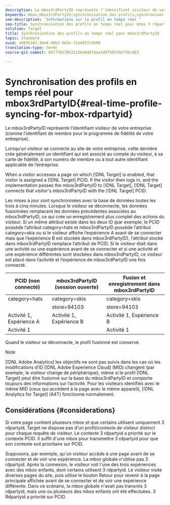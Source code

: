 ```yaml
---
description: Le mbox3rdPartyID représente l’identifiant visiteur de votre entreprise (comme l’identifiant de membre pour le programme de fidélité de votre entreprise).
keywords: mbox;mbox3rdPartyID;synchronisation des profils;synchroniser les profils; PCID
seo-description: 'Informations sur le profil en temps réel '
seo-title: Synchronisation des profils en temps réel pour mbox 3 rdpartyid dans Adobe Target
solution: Target
title: Synchronisation des profils en temps réel pour mbox3rdPartyID
topic: Standard
uuid: a88353d1-36e8-48b2-9b5e-71ed437c5b99
translation-type: tm+mt
source-git-commit: 647776170531230a0d0f0aa3d97565fbb75bc963

---
```



# Synchronisation des profils en temps réel pour mbox3rdPartyID{#real-time-profile-syncing-for-mbox-rdpartyid}

Le mbox3rdPartyID représente l’identifiant visiteur de votre entreprise (comme l’identifiant de membre pour le programme de fidélité de votre entreprise).

Lorsqu’un visiteur se connecte au site de votre entreprise, cette dernière crée généralement un identifiant qui est associé au compte du visiteur, à sa carte de fidélité, à son numéro de membre ou à tout autre identifiant applicable de l’entreprise.

When a visitor accesses a page on which [!DNL Target] is enabled, that visitor is assigned a [!DNL Target] PCID. If the visitor then logs in, and the implementation passes the mbox3rdPartyID to [!DNL Target], [!DNL Target] connects that visitor's mbox3rdPartyID with the [!DNL Target] PCID.

Les mises à jour sont synchronisées avec la base de données toutes les trois à cinq minutes. Lorsque le visiteur se déconnecte, les données fusionnées remplacent les données précédentes associées au mbox3rdPartyID, ce qui crée un enregistrement plus complet des actions du visiteur. Si un même attribut existe dans les deux ID (par exemple, le PCID possède l’attribut category=hats et mbox3rdPartyID possède l’attribut category=skis ou si le visiteur affiche l’expérience A avant de se connecter mais que l’expérience B est stockée dans mbox3rdPartyID), l’attribut stocké dans mbox3rdPartyID remplace l’attribut de PCID. Si le visiteur était dans une activité ou une expérience avant de se connecter et si une activité et une expérience différentes sont stockées dans mbox3rdPartyID, ce visiteur est placé dans l’activité et l’expérience de mbox3rdPartyID une fois connecté.

| PCID (non connecté) | mbox3rdPartyID (session ouverte) | Fusion et enregistrement dans mbox3rdPartyID |
|---|---|---|
| category=hats | category=skis | category=skis |
|  | store=94103 | store=94103 |
| Activité 1, Expérience A | Activité 1, Expérience B | Activité 1, Expérience B |
| Activité 1 |  | Activité 1 |

Quand le visiteur se déconnecte, le profil fusionné est conservé.

>[!NOTE]
>
>[!DNL Adobe Analytics] les objectifs ne sont pas suivis dans les cas où les modifications d’ID [!DNL Adobe Experience Cloud] (MID) changent (par exemple, le visiteur change de périphérique), même si le profil [!DNL Target] peut être fusionné sur la base du mbox3rdPartyID et comporte toujours des informations sur l’activité. Pour les visiteurs identifiés avec le même MID (ceux qui accèdent à la page avec le même appareil), [!DNL Analytics for Target] (A4T) fonctionne normalement.

## Considérations {#considerations}

Si votre page contient plusieurs mbox et que certains utilisent uniquement 3 rdpartyid, Target ne dispose pas d'un profil/contexte de visiteur distinct pour chaque requête de visiteur. Le contexte 3 rdpartyid a priorité sur le contexte PCID. Il suffit d'une mbox pour transmettre 3 rdpartyid pour que son contexte soit prioritaire sur PCID.

Supposons, par exemple, qu'un visiteur accède à une page avant de se connecter et de voir une expérience. La mbox globale n'utilise pas 3 rdpartyid. Après la connexion, le visiteur voit l'une des trois expériences avec des mbox enfants, dont certains utilisent 3 rdpartyid. Le visiteur visite diverses pages du site, puis utilise le bouton Retour pour revenir à la page principale affichée avant de se connecter et de voir une expérience différente. Dans ce scénario, la mbox globale n'avait pas transmis 3 rdpartyid, mais une ou plusieurs des mbox enfants ont été effectuées. 3 Rdpartyid a priorité sur PCID.
